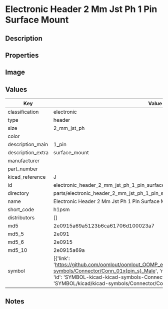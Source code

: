 # Electronic Header 2 Mm Jst Ph 1 Pin Surface Mount

## Description

## Properties


## Image


## Values

| Key | Value |
| --- | --- |
| classification | electronic |
| type | header |
| size | 2_mm_jst_ph |
| color |  |
| description_main | 1_pin |
| description_extra | surface_mount |
| manufacturer |  |
| part_number |  |
| kicad_reference | J |
| id | electronic_header_2_mm_jst_ph_1_pin_surface_mount |
| directory | parts/electronic_header_2_mm_jst_ph_1_pin_surface_mount |
| name | Electronic Header 2 Mm Jst Ph 1 Pin Surface Mount |
| short_code | h1psm |
| distributors | [] |
| md5 | 2e0915a69a5123b6ca61706d100023a7 |
| md5_5 | 2e091 |
| md5_6 | 2e0915 |
| md5_10 | 2e0915a69a |
| symbol | [{'link': 'https://github.com/oomlout/oomlout_OOMP_eda_V2/tree/main/SYMBOL/kicad/kicad-symbols/Connector/Conn_01x{pin_s}_Male', 'name': 'Connector : Conn_01x01_Male', 'id': 'SYMBOL-kicad-kicad-symbols-Connector-Conn_01x01_Male', 'directory': 'SYMBOL/kicad/kicad-symbols/Connector/Conn_01x01_Male/'}] |

## Notes

